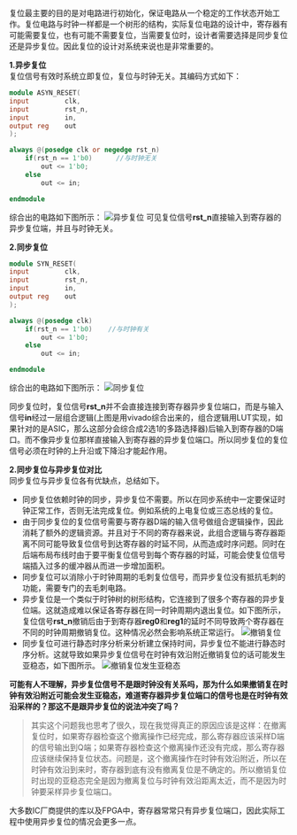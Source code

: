 
复位最主要的目的是对电路进行初始化，保证电路从一个稳定的工作状态开始工作。复位电路与时钟一样都是一个树形的结构，实际复位电路的设计中，寄存器有可能需要复位，也有可能不需要复位，当需要复位时，设计者需要选择是同步复位还是异步复位。因此复位的设计对系统来说也是非常重要的。

**1.异步复位**  
复位信号有效时系统立即复位，复位与时钟无关。其编码方式如下：
```verilog
module ASYN_RESET(
input         clk,
input         rst_n,
input         in,
output reg    out
);

always @(posedge clk or negedge rst_n)
	if(rst_n == 1'b0)      //与时钟无关
		out <= 1'b0;
    else
		out <= in;

endmodule
```
综合出的电路如下图所示：
![异步复位](F:/1-SOFT_PROJECT/WeChat_Repos/ClassicalCircuitDesign_RESET/images/asyn_reset.PNG "异步复位")
可见复位信号**rst_n**直接输入到寄存器的异步复位端，并且与时钟无关。

**2.同步复位**  
```verilog
module SYN_RESET(
input         clk,
input         rst_n,
input         in,
output reg    out
);

always @(posedge clk)
	if(rst_n == 1'b0)    //与时钟有关
		out <= 1'b0;
    else
		out <= in;

endmodule

```
综合出的电路如下图所示：
![同步复位](F:/1-SOFT_PROJECT/WeChat_Repos/ClassicalCircuitDesign_RESET/images/syn_reset.PNG "同步复位")

同步复位时，复位信号**rst_n**并不会直接连接到寄存器异步复位端口，而是与输入信号**in**经过一层组合逻辑(上图是用vivado综合出来的，组合逻辑用LUT实现，如果针对的是ASIC，那么这部分会综合成2选1的多路选择器)后输入到寄存器的D端口。而不像异步复位那样直接输入到寄存器的异步复位端口。所以同步复位的复位信号必须在时钟的上升沿或下降沿才能起作用。


**2.同步复位与异步复位对比**  
同步复位与异步复位各有优缺点，总结如下。

* 同步复位依赖时钟的同步，异步复位不需要。所以在同步系统中一定要保证时钟正常工作，否则无法完成复位。例如系统的上电复位或三态总线的复位。
* 由于同步复位的复位信号需要与寄存器D端的输入信号做组合逻辑操作，因此消耗了额外的逻辑资源。并且对于不同的寄存器来说，此组合逻辑与寄存器距离不同可能导致复位信号到达寄存器的时延不同，从而造成时序问题。同时在后端布局布线时由于要平衡复位信号到每个寄存器的时延，可能会使复位信号端插入过多的缓冲器从而进一步增加面积。
* 同步复位可以消除小于时钟周期的毛刺复位信号，而异步复位没有抵抗毛刺的功能，需要专门的去毛刺电路。
* 异步复位是一个类似于时钟树的树形结构，它连接到了很多个寄存器的异步复位端。这就造成难以保证各寄存器在同一时钟周期内退出复位。如下图所示，复位信号**rst_n**撤销后由于到寄存器**reg0**和**reg1**的延时不同导致两个寄存器在不同的时钟周期撤销复位。这种情况必然会影响系统正常运行。
![撤销复位](F:/1-SOFT_PROJECT/WeChat_Repos/ClassicalCircuitDesign_RESET/images/timing.PNG "撤销复位")
* 同步复位可进行静态时序分析来分析建立保持时间，异步复位不能进行静态时序分析。这就导致如果异步复位信号在时钟有效沿附近撤销复位的话可能发生亚稳态，如下图所示。
![撤销复位发生亚稳态](F:/1-SOFT_PROJECT/WeChat_Repos/ClassicalCircuitDesign_RESET/images/metastable.PNG "撤销复位发生亚稳态")

**可能有人不理解，异步复位信号不是跟时钟没有关系吗，那为什么如果撤销复在时钟有效沿附近可能会发生亚稳态，难道寄存器异步复位端口的信号也是在时钟有效沿采样的？那这不是跟异步复位的说法冲突了吗？**
>其实这个问题我也思考了很久，现在我觉得真正的原因应该是这样：在撤离复位时，如果寄存器检查这个撤离操作已经完成，那么寄存器应该采样D端的信号输出到Q端；如果寄存器检查这个撤离操作还没有完成，那么寄存器应该继续保持复位状态。问题是，这个撤离操作在时钟有效沿附近，所以在时钟有效沿到来时，寄存器到底有没有撤离复位是不确定的。所以撤销复位时出现的亚稳态完全是因为撤离复位与时钟有效沿距离太近，而不是因为时钟要采样异步复位端口。


大多数IC厂商提供的库以及FPGA中，寄存器常常只有异步复位端口，因此实际工程中使用异步复位的情况会更多一点。